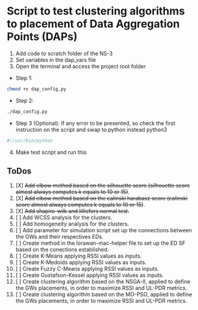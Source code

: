 # Script to test clustering algorithms to placement of Data Aggregation Points (DAPs)

1. Add code to scratch folder of the NS-3
2. Set variables in the dap_vars file
3. Open the terminal and access the project root folder 

  - Step 1:
```bash
chmod +x dap_config.py
```
  - Step 2:
```bash
./dap_config.py
```

  - Step 3 (Optional): If any error to be presented, so check the first instruction on the script and swap to python instead python3
```bash
#!/usr/bin/python
```
4. Make test script and run this

## ToDos

1. [X] ~~Add elbow method based on the silhouette score (silhouette score almost always computes k equals to 10 or 15)~~.
2. [X] ~~Add elbow method based on the calinski harabasz score (calinski score almost always computes k equals to 10 or 15)~~.
3. [X] ~~Add shapiro-wilk and lilliefors normal test.~~
3. [ ] Add WCSS analysis for the clusters.
4. [ ] Add homogeneity analysis for the clusters.
5. [ ] Add parameter for simulation script set up the connections between the GWs and their respectives EDs.
6. [ ] Create method in the lorawan-mac-helper file to set up the ED SF based on the conections established.
7. [ ] Create K-Means applying RSSI values as inputs.
8. [ ] Create K-Medoids applying RSSI values as inputs.
9. [ ] Create Fuzzy C-Means applying RSSI values as inputs.
10. [ ] Create Gustafson-Kessel applying RSSI values as inputs.
11. [ ] Create clustering algorithm based on the NSGA-II, applied to define the GWs placements, in order to maximize RSSI and UL-PDR metrics.
12. [ ] Create clustering algorithm based on the MO-PSO, applied to define the GWs placements, in order to maximize RSSI and UL-PDR metrics.